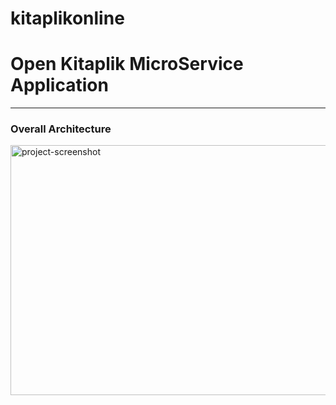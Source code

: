 # kitaplikonline
# Open Kitaplik MicroService Application

---
### Overall Architecture
<img src="https://r.resimlink.com/03NKWZicT.png" alt="project-screenshot" width="1920" height="400/">
